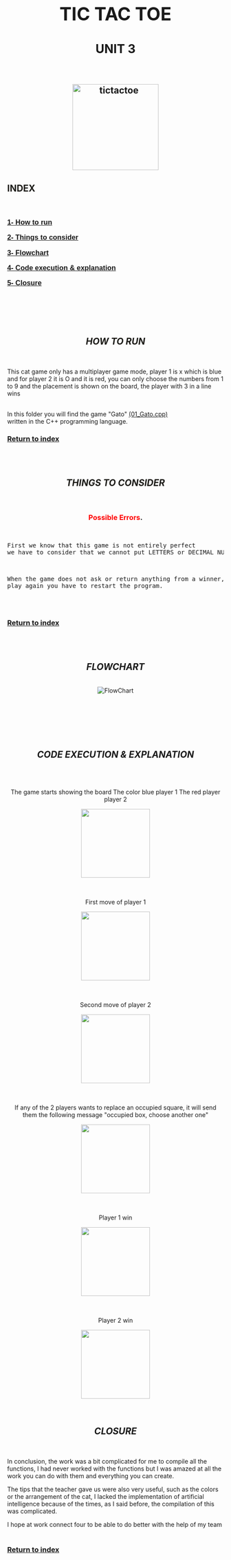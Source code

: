 <h1 align="center">
<div align ="center">
 <h2 style="color:"> TIC TAC TOE 
</div> 
</h1>


<h1 align=center>
UNIT 3
</h1>


</br>
<h2 align="center">
<img alt="tictactoe" height="200" src="imagenes/../../imagenes/Juego-Gatoinicio.png"></h2>

<h2 align="left">
<div>
 <b style="color:#1C1B17"> INDEX </div> 
</h2></b></br>

<h3 style="font-family:Arial;",><b>


[ 1- How to run](https://github.com/UP210246/UP210246_CPP/tree/main/U3#-how-to-run--) 

[2- Things to consider](https://github.com/UP210246/UP210246_CPP/tree/main/U3#-things-to-consider--)  

[3- Flowchart](https://github.com/UP210246/UP210246_CPP/tree/main/U3#--flowchart--)  

[4- Code execution & explanation](https://github.com/UP210246/UP210246_CPP/tree/main/U3#--code-execution--explanation--)  

[5- Closure](https://github.com/UP210246/UP210246_CPP/tree/main/U3#--closure--)  

</h3></b></br></br></br></br>
    
<h2 align="center">
<div>
<b style="color:#1C1B17"><i> HOW TO RUN </div> 
</h2></b></br></i>

This cat game only has a multiplayer game mode, player 1 is x which is blue and for player 2 it is O and it is red, you can only choose the numbers from 1 to 9 and the placement is shown on the board, the player with 3 in a line wins


<br>In this folder you will find the game "Gato" [(01_Gato.cpp)](https://github.com/UP210246/UP210246_CPP/blob/main/U3/01_Gato.cpp)<br>        written in the C++ programming language.

<h3> 

[Return to index](https://github.com/UP210246/UP210246_CPP/tree/main/U3#--index--)

</h3></br></br>

<h2 align="center">
<div>
<b style="color:#1C1B17"><i> THINGS TO CONSIDER </div> 
</h2></b></br></i>

<h3 align="center">
<div>
 <span style="color:red">Possible Errors</span>.</div> 
</h3></b></b>

<br>
<pre>
First we know that this game is not entirely perfect
we have to consider that we cannot put LETTERS or DECIMAL NUMBERS otherwise we would have to restart the program.

<br>When the game does not ask or return anything from a winner, to play again you have to restart the program.
</pre>
<br>
</b>
</b>

<h3> 

[Return to index](https://github.com/UP210246/UP210246_CPP/tree/main/U3#--index--)

</h3></br></br>


<h2 align="center">
<div>
 <b style="color:"><i> FLOWCHART </div> 
</h2></b></i>

</br>
<div align="center">
<img alt="FlowChart" src="Imagenes/../../imagenes/diagrama.drawio.png"/>
</div>


</br></br></br></br></br>
<h2 align="center">
<div>
 <b style="color:"><i> CODE EXECUTION & EXPLANATION </div> 
</h2></b></i>


<br>
<br >
<div align="center">

The game starts showing the board
The color blue player 1
The red player player 2
  
<img src=" imagenes/../../imagenes/primera.png "  height = 160>
</div></br></br>

<div align="center">

First move of player 1

<img src=" imagenes/../../imagenes/primera2.png"  height = 160>
 </div></br></br>

<div align="center">

Second move of player 2

<img src=" imagenes/../../imagenes/primera3.png"  height = 160>
 </div></br></br>

<div align="center">

If any of the 2 players wants to replace an occupied square, it will send them the following message "occupied box, choose another one"

<img src=" imagenes/../../imagenes/primera4.png"  height = 160>
 </div></br></br>

<div align="center">

Player 1 win

<img src=" imagenes/../../imagenes/primera5.png"  height = 160>
 </div></br></br>


<div align="center">

Player 2 win

<img src=" imagenes/../../imagenes/primera6.png"  height = 160>
 </div></br></br>

<h2 align="center">
<div>
 <b style="color:"><i> CLOSURE </div> 
</h2></b></i></br>

In conclusion, the work was a bit complicated for me to compile all the functions, I had never worked with the functions but I was amazed at all the work you can do with them and everything you can create.

The tips that the teacher gave us were also very useful, such as the colors or the arrangement of the cat, I lacked the implementation of artificial intelligence because of the times, as I said before, the compilation of this was complicated.

I hope at work connect four to be able to do better with the help of my team
</b></br></br>

<h3> 

[Return to index](https://github.com/UP210246/UP210246_CPP/tree/main/U3#--index--)

</h3> 




